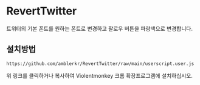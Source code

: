 # RevertTwitter
트위터의 기본 폰트를 원하는 폰트로 변경하고 팔로우 버튼을 파랑색으로 변경합니다.


## 설치방법
```
https://github.com/amblerkr/RevertTwitter/raw/main/userscript.user.js
```
위 링크를 클릭하거나 복사하여 Violentmonkey 크롬 확장프로그램에 설치하십시오.
